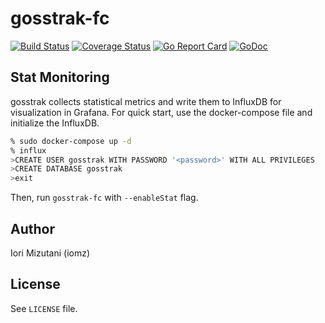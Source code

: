 gosstrak-fc
==

[![Build Status](https://travis-ci.org/iomz/gosstrak.svg?branch=master)](https://travis-ci.org/iomz/gosstrak)
[![Coverage Status](https://coveralls.io/repos/iomz/gosstrak/badge.svg?branch=master)](https://coveralls.io/github/iomz/gosstrak?branch=master)
[![Go Report Card](https://goreportcard.com/badge/github.com/iomz/gosstrak)](https://goreportcard.com/report/github.com/iomz/gosstrak)
[![GoDoc](https://godoc.org/github.com/iomz/gosstrak?status.svg)](http://godoc.org/github.com/iomz/gosstrak)

Stat Monitoring
--
gosstrak collects statistical metrics and write them to InfluxDB for visualization in Grafana.
For quick start, use the docker-compose file and initialize the InfluxDB.

```bash
% sudo docker-compose up -d
% influx
>CREATE USER gosstrak WITH PASSWORD '<password>' WITH ALL PRIVILEGES
>CREATE DATABASE gosstrak
>exit
```

Then, run `gosstrak-fc` with `--enableStat` flag.

Author
--

Iori Mizutani (iomz)

License
--
See `LICENSE` file.
